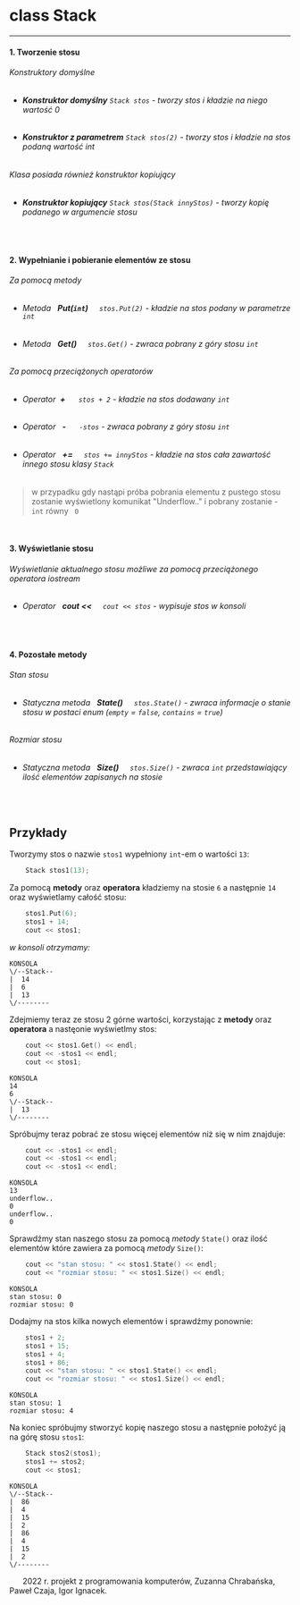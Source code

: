 
# class **Stack**

___
#### 1. Tworzenie stosu

###### *Konstruktory domyślne*
* ###### **Konstruktor domyślny** ``Stack stos`` - tworzy stos i kładzie na niego wartość 0
* ###### **Konstruktor z parametrem** ``Stack stos(2)`` - tworzy stos i kładzie na stos podaną wartość int 

###### *Klasa posiada również konstruktor kopiujący*
* ###### **Konstruktor kopiujący** ``Stack stos(Stack innyStos)`` - tworzy kopię podanego w argumencie stosu
&nbsp;
#### 2. Wypełnianie i pobieranie elementów ze stosu

###### *Za pomocą metody*
* ###### *Metoda*&nbsp;&nbsp; **Put(``int``)**&nbsp;&nbsp;&nbsp;&nbsp; ``stos.Put(2)`` - kładzie na stos podany w parametrze ``int``
* ###### *Metoda*&nbsp;&nbsp; **Get()** &nbsp;&nbsp;&nbsp;&nbsp;``stos.Get()`` - zwraca pobrany z góry stosu ``int``
###### *Za pomocą przeciążonych operatorów*
* ###### *Operator*&nbsp;&nbsp;**+** &nbsp;&nbsp;&nbsp;&nbsp; ``stos + 2`` - kładzie na stos dodawany ``int``
* ###### *Operator*&nbsp;&nbsp; **-** &nbsp;&nbsp;&nbsp;&nbsp; ``-stos`` - zwraca pobrany z góry stosu ``int``
* ###### *Operator*&nbsp;&nbsp; **+=**&nbsp;&nbsp;&nbsp;&nbsp; ``stos += innyStos`` - kładzie na stos cała zawartość innego stosu klasy ``Stack``
>w przypadku gdy nastąpi próba pobrania elementu z pustego stosu zostanie wyświetlony komunikat "Underflow.." i pobrany zostanie  - ``int`` równy `` 0``

&nbsp;
#### 3. Wyświetlanie stosu
###### *Wyświetlanie aktualnego stosu możliwe za pomocą przeciążonego operatora iostream*
* ###### *Operator*&nbsp;&nbsp; **cout <<**&nbsp;&nbsp;&nbsp;&nbsp; ``cout << stos`` - wypisuje stos w konsoli

&nbsp;
#### 4. Pozostałe metody
###### *Stan stosu*
* ###### *Statyczna metoda*&nbsp;&nbsp; **State()**&nbsp;&nbsp;&nbsp;&nbsp; ``stos.State()`` - zwraca informacje o stanie stosu w postaci enum (``empty`` = ``false``, ``contains`` = ``true``)
###### *Rozmiar stosu*
* ###### *Statyczna metoda*&nbsp;&nbsp; **Size()**&nbsp;&nbsp;&nbsp;&nbsp; ``stos.Size()`` - zwraca ``int`` przedstawiający ilość elementów zapisanych na stosie
&nbsp;

## Przykłady
Tworzymy stos o nazwie ``stos1`` wypełniony ``int``-em o wartości ``13``:
```c++
    Stack stos1(13);
```
Za pomocą **metody** oraz **operatora** kładziemy na stosie ``6`` a następnie ``14`` oraz wyświetlamy całość stosu:
```c++
    stos1.Put(6);
    stos1 + 14;
    cout << stos1;
```
*w konsoli otrzymamy:*
```
KONSOLA
\/--Stack--
|  14
|  6
|  13
\/--------
```
Zdejmiemy teraz ze stosu 2 górne wartości, korzystając z **metody** oraz **operatora** a nastęonie wyświetlmy stos:
```c++
    cout << stos1.Get() << endl;
    cout << -stos1 << endl;
    cout << stos1;
```
```
KONSOLA
14
6
\/--Stack--
|  13
\/--------
```
Spróbujmy teraz pobrać ze stosu więcej elementów niż się w nim znajduje:
```c++
    cout << -stos1 << endl;
    cout << -stos1 << endl;
    cout << -stos1 << endl;
```
```
KONSOLA
13
underflow..
0
underflow..
0
```
Sprawdźmy stan naszego stosu za pomocą *metody* ``State()`` oraz ilość elementów które zawiera za pomocą *metody* ``Size()``:
```c++
    cout << "stan stosu: " << stos1.State() << endl;
    cout << "rozmiar stosu: " << stos1.Size() << endl;
```
```
KONSOLA
stan stosu: 0
rozmiar stosu: 0
```
Dodajmy na stos kilka nowych elementów i sprawdźmy ponownie:
```c++
    stos1 + 2;
    stos1 + 15;
    stos1 + 4;
    stos1 + 86;
    cout << "stan stosu: " << stos1.State() << endl;
    cout << "rozmiar stosu: " << stos1.Size() << endl;
```
```
KONSOLA
stan stosu: 1
rozmiar stosu: 4
```

Na koniec spróbujmy stworzyć kopię naszego stosu a następnie położyć ją na górę stosu ``stos1``:
```c++
    Stack stos2(stos1);
    stos1 += stos2;
    cout << stos1;
```
```
KONSOLA
\/--Stack--
|  86
|  4
|  15
|  2
|  86
|  4
|  15
|  2
\/--------
```
&nbsp;
&nbsp;
&nbsp;
2022 r. projekt z programowania komputerów, Zuzanna Chrabańska, Paweł Czaja, Igor Ignacek.
